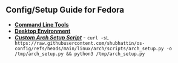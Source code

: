 ## Config/Setup Guide for Fedora

- **[Command Line Tools](./CLI.md)**
- **[Desktop Environment](./DE.md)**
- **_[Custom Arch Setup Script](./scripts/arch_setup.py)_** - `curl -sL https://raw.githubusercontent.com/shubhattin/os-config/refs/heads/main/linux/arch/scripts/arch_setup.py -o /tmp/arch_setup.py && python3 /tmp/arch_setup.py`
